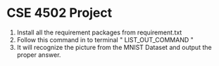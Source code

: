 # CSE 4502 Project

1) Install all the requirement packages from requirement.txt
2) Follow this command in to terminal " LIST_OUT_COMMAND "
3) It will recognize the picture from the MNIST Dataset and output the proper answer.